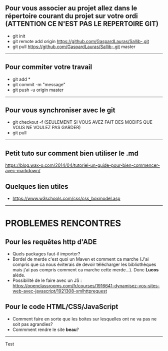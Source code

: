 Pour vous associer au projet allez dans le répertoire courant du projet sur votre ordi 
(ATTENTION CE N'EST PAS LE REPERTOIRE GIT)
-

* git init
* git remote add origin https://github.com/GaspardLauras/Sallib-.git
* git pull https://github.com/GaspardLauras/Sallib-.git master

---

Pour commiter votre travail
-

* git add \*
* git commit -m "message"
* git push -u origin master

---

Pour vous synchroniser avec le git
-

* git checkout -f (SEULEMENT SI VOUS AVEZ FAIT DES MODIFS QUE VOUS NE VOULEZ PAS GARDER)
* git pull

---

Petit tuto sur comment bien utiliser le .md
-

https://blog.wax-o.com/2014/04/tutoriel-un-guide-pour-bien-commencer-avec-markdown/

Quelques lien utiles
-

* https://www.w3schools.com/css/css_boxmodel.asp

---

PROBLEMES RENCONTRES
==

Pour les requêtes http d'ADE
-

* Quels packages faut-il importer?
* Bordel de merde c'est quoi un Maven et comment ca marche (J'ai compris que ca nous éviterais de devoir télécharger les bibliothèques mais j'ai pas compris comment ca marche cette merde...). Donc __Lucos__ alède.
* Possibilité de le faire avec un JS : https://openclassrooms.com/fr/courses/1916641-dynamisez-vos-sites-web-avec-javascript/1921308-xmlhttprequest 

Pour le code HTML/CSS/JavaScript
-

* Comment faire en sorte que les boites sur lesquelles ont ne va pas ne soit pas agrandies?
* Commment rendre le site __beau__?









---
Test 
